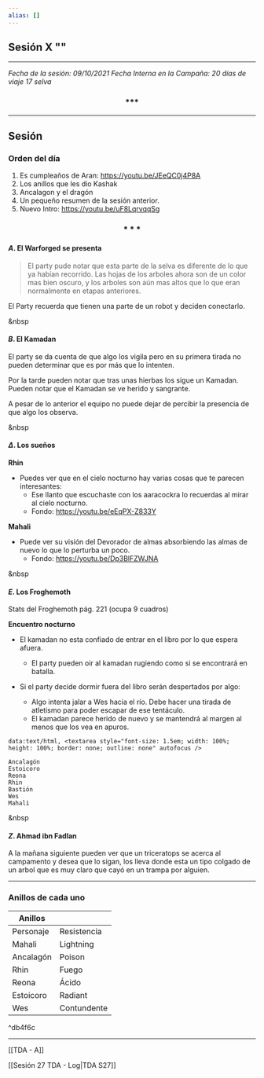```yaml
---
alias: []
---
```


## Sesión X ""

---

_Fecha de la sesión: 09/10/2021_
_Fecha Interna en la Campaña: 20 días de viaje 17 selva_

<div align='center'>
   <h3> *** </h3>
</div>

---

## Sesión

### Orden del día
1. Es cumpleaños de Aran: https://youtu.be/JEeQC0j4P8A
2. Los anillos que les dio Kashak
3. Ancalagon y el dragón
4. Un pequeño resumen de la sesión anterior. 
5. Nuevo Intro: https://youtu.be/uF8LqrvqqSg

<div align='center'>
   <h3> * * * </h3>
</div>

#### $A$. El Warforged se presenta

>El party pude notar que esta parte de la selva es diferente de lo que ya habían recorrido. Las hojas de los arboles ahora son de un color mas bien oscuro, y los arboles son aún mas altos que lo que eran normalmente en etapas anteriores.

El Party recuerda que tienen una parte de un robot  y deciden conectarlo.

&nbsp

#### $B$. El Kamadan

El party se da cuenta de que algo los vigila pero en su primera tirada no pueden determinar que es por más que lo intenten.

Por la tarde pueden notar que tras unas hierbas los sigue un Kamadan. Pueden notar que el Kamadan se ve herido y sangrante.

A pesar de lo anterior el equipo no puede dejar de percibir la presencia de que algo los observa.

&nbsp

#### $\Delta$. Los sueños

**Rhin**
+ Puedes ver que en el cielo nocturno hay varias cosas que te parecen interesantes:
	+ Ese llanto que escuchaste con los aaracockra lo recuerdas al mirar al cielo nocturno.
	+ Fondo: https://youtu.be/eEqPX-Z833Y

**Mahali**
+ Puede ver su visión del Devorador de almas absorbiendo las almas de nuevo lo que lo perturba un poco.
	+ Fondo: https://youtu.be/Dp3BlFZWJNA

&nbsp

#### $E$. Los Froghemoth

Stats del Froghemoth pág. 221 (ocupa 9 cuadros)

**Encuentro nocturno**
+ El kamadan no esta confiado de entrar en el libro por lo que espera afuera.
	+ El party pueden oir al kamadan rugiendo como si se encontrará en batalla.

+ Si el party decide dormir fuera del libro serán despertados por algo:
	+ Algo intenta jalar a Wes hacia el río. Debe hacer una tirada de atletismo para poder escapar de ese tentáculo. 
	+ El kamadan parece herido de nuevo y se mantendrá al margen al menos que los vea en apuros.


```
data:text/html, <textarea style="font-size: 1.5em; width: 100%; height: 100%; border: none; outline: none" autofocus />
```

```
Ancalagón
Estoicoro
Reona
Rhin
Bastión
Wes
Mahali
```

&nbsp

#### $Z$. Ahmad ibn Fadlan

A la mañana siguiente pueden ver que un triceratops se acerca al campamento y desea que lo sigan, los lleva donde esta un tipo colgado de un arbol que es muy claro que cayó en un trampa por alguien.

---

### Anillos de cada uno


|Anillos| |
|---|---|
|Personaje|Resistencia|
|Mahali|Lightning|
|Ancalagón|Poison|
|Rhin|Fuego|
|Reona|Ácido|
|Estoicoro|Radiant|
|Wes|Contundente|

^db4f6c


---

[[TDA - A]]

[[Sesión 27 TDA - Log|TDA S27]]
